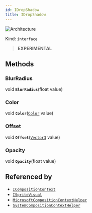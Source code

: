 ```yaml
---
id: IDropShadow
title: IDropShadow
---
```


![Architecture](https://img.shields.io/badge/architecture-new_only-blue)

Kind: `interface`

> **EXPERIMENTAL**

## Methods
### BlurRadius
void **`BlurRadius`**(float value)

### Color
void **`Color`**([`Color`](https://docs.microsoft.com/uwp/api/Windows.UI.Color) value)

### Offset
void **`Offset`**([`Vector3`](https://docs.microsoft.com/uwp/api/Windows.Foundation.Numerics.Vector3) value)

### Opacity
void **`Opacity`**(float value)

## Referenced by
- [`ICompositionContext`](ICompositionContext)
- [`ISpriteVisual`](ISpriteVisual)
- [`MicrosoftCompositionContextHelper`](MicrosoftCompositionContextHelper)
- [`SystemCompositionContextHelper`](SystemCompositionContextHelper)
